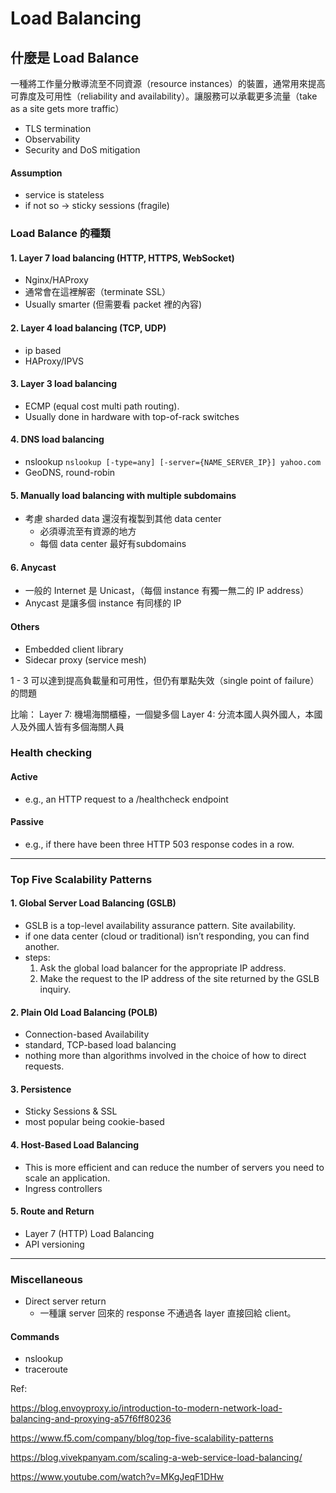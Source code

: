 # Load Balancing

## 什麼是 Load Balance
一種將工作量分散導流至不同資源（resource instances）的裝置，通常用來提高可靠度及可用性（reliability and availability）。讓服務可以承載更多流量（take as a site gets more traffic）
- TLS termination
- Observability
- Security and DoS mitigation



#### Assumption
- service is stateless
- if not so -> sticky sessions (fragile)

### Load Balance 的種類
#### 1. Layer 7 load balancing (HTTP, HTTPS, WebSocket)
  - Nginx/HAProxy
  - 通常會在這裡解密（terminate SSL）
  - Usually smarter (但需要看 packet 裡的內容)
#### 2. Layer 4 load balancing (TCP, UDP)
  - ip based
  - HAProxy/IPVS
#### 3. Layer 3 load balancing
  - ECMP (equal cost multi path routing).
  - Usually done in hardware with top-of-rack switches
#### 4. DNS load balancing
  - nslookup
    `nslookup [-type=any] [-server={NAME_SERVER_IP}] yahoo.com`
  - GeoDNS, round-robin
#### 5. Manually load balancing with multiple subdomains
  - 考慮 sharded data 還沒有複製到其他 data center
    - 必須導流至有資源的地方
    - 每個 data center 最好有subdomains
#### 6. Anycast
  - 一般的 Internet 是 Unicast，（每個 instance 有獨一無二的 IP address）
  - Anycast 是讓多個 instance 有同樣的 IP

#### Others
  - Embedded client library
  - Sidecar proxy (service mesh)

1 - 3 可以達到提高負載量和可用性，但仍有單點失效（single point of failure）的問題

比喻：
Layer 7: 機場海關櫃檯，一個變多個
Layer 4: 分流本國人與外國人，本國人及外國人皆有多個海關人員

### Health checking
#### Active
  - e.g., an HTTP request to a /healthcheck endpoint
#### Passive
  - e.g., if there have been three HTTP 503 response codes in a row.

---

### Top Five Scalability Patterns
#### 1. Global Server Load Balancing (GSLB)
  - GSLB is a top-level availability assurance pattern. Site availability.
  - if one data center (cloud or traditional) isn’t responding, you can find another. 
  - steps:
    1. Ask the global load balancer for the appropriate IP address.
    2. Make the request to the IP address of the site returned by the GSLB inquiry.
#### 2. Plain Old Load Balancing (POLB)
  - Connection-based Availability
  - standard, TCP-based load balancing
  - nothing more than algorithms involved in the choice of how to direct requests.
#### 3. Persistence
  - Sticky Sessions & SSL
  - most popular being cookie-based
#### 4. Host-Based Load Balancing
  - This is more efficient and can reduce the number of servers you need to scale an application.
  - Ingress controllers
#### 5. Route and Return 
  - Layer 7 (HTTP) Load Balancing
  - API versioning

---
### Miscellaneous
- Direct server return
  - 一種讓 server 回來的 response 不通過各 layer 直接回給 client。

#### Commands
  - nslookup
  - traceroute



Ref: 

https://blog.envoyproxy.io/introduction-to-modern-network-load-balancing-and-proxying-a57f6ff80236

https://www.f5.com/company/blog/top-five-scalability-patterns

https://blog.vivekpanyam.com/scaling-a-web-service-load-balancing/

https://www.youtube.com/watch?v=MKgJeqF1DHw

